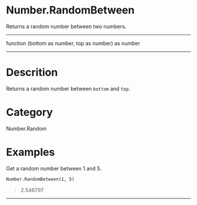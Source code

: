 ﻿# Number.RandomBetween
Returns a random number between two numbers.
***
function (bottom as number, top as number) as number
***
# Descrition 
Returns a random number between <code>bottom</code> and <code>top</code>.
# Category 
Number.Random
# Examples 
Get a random number between 1 and 5.
```
Number.RandomBetween(1, 5)
```
> 2.546797
***
